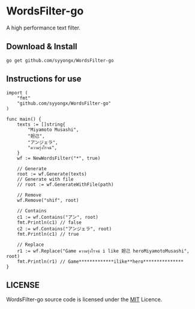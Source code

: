 # WordsFilter-go
A high performance text filter.

## Download & Install
```shell
go get github.com/syyongx/WordsFilter-go
```

## Instructions for use
```
import (
	"fmt"
    "github.com/syyongx/WordsFilter-go"
)

func main() {
	texts := []string{
		"Miyamoto Musashi",
		"妲己",
		"アンジェラ",
		"ความรุ่งโรจน์",
	}
	wf := NewWordsFilter("*", true)

	// Generate
	root := wf.Generate(texts)
	// Generate with file
	// root := wf.GenerateWithFile(path)

	// Remove
	wf.Remove("shif", root)

	// Contains
	c1 := wf.Contains("アン", root)
	fmt.Println(c1) // false
	c2 := wf.Contains("アンジェラ", root)
	fmt.Println(c1) // true

	// Replace
	r1 := wf.Replace("Game ความรุ่งโรจน์ i like 妲己 heroMiyamotoMusashi", root)
	fmt.Println(r1) // Game*************ilike**hero***************
}
```

## LICENSE
WordsFilter-go source code is licensed under the [MIT](https://github.com/syyongx/WordsFilter-go/blob/master/LICENSE) Licence.